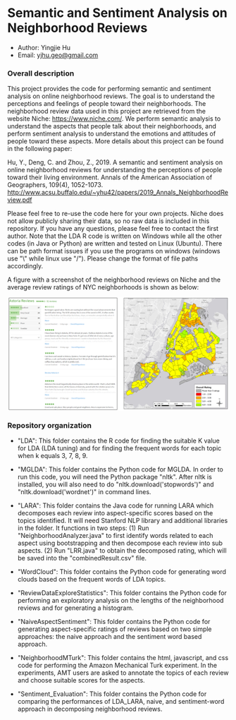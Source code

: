 # Semantic and Sentiment Analysis on Neighborhood Reviews

* Author: Yingjie Hu
* Email: yjhu.geo@gmail.com


### Overall description 
This project provides the code for performing semantic and sentiment analysis on online neighborhood reviews. The goal is to understand the perceptions and feelings of people toward their neighborhoods. The neighborhood review data used in this project are retrieved from the website Niche: https://www.niche.com/. We perform semantic analysis to understand the aspects that people talk about their neighborhoods, and perform sentiment analysis to understand the emotions and attitudes of people toward these aspects. More details about this project can be found in the following paper:

Hu, Y., Deng, C. and Zhou, Z., 2019. A semantic and sentiment analysis on online neighborhood reviews for understanding the perceptions of people toward their living environment. Annals of the American Association of Geographers, 109(4), 1052-1073. http://www.acsu.buffalo.edu/~yhu42/papers/2019_Annals_NeighborhoodReview.pdf

Please feel free to re-use the code here for your own projects. Niche does not allow publicly sharing their data, so no raw data is included in this repository. If you have any questions, please feel free to contact the first author. Note that the LDA R code is written on Windows while all the other codes (in Java or Python) are written and tested on Linux (Ubuntu). There can be path format issues if you use the programs on windows (windows use "\\" while linux use "/"). Please change the format of file paths accordingly.

A figure with a screenshot of the neighborhood reviews on Niche and the average review ratings of NYC neighborhoods is shown as below:
<p align="center">
<img align="center" src="https://github.com/geoai-lab/TopicAndSentimentAnalysis/blob/master/fig/NeighborhoodReview.png" width="600" />
</p>


### Repository organization


* "LDA": This folder contains the R code for finding the suitable K value for LDA (LDA tuning) and for finding the frequent words for each topic when k equals 3, 7, 8, 9. 

* "MGLDA": This folder contains the Python code for MGLDA. In order to run this code, you will need the Python package "nltk". After nltk is installed, you will also need to do "nltk.download('stopwords')" and "nltk.download('wordnet')" in command lines.

* "LARA": This folder contains the Java code for running LARA which decomposes each review into aspect-specific scores based on the topics identified. It will need Stanford NLP library and additional libraries in the folder. It functions in two steps: (1) Run "NeighborhoodAnalyzer.java" to first identify words related to each aspect using bootstrapping and then decompose each review into sub aspects. (2) Run "LRR.java" to obtain the decomposed rating, which will be saved into the "combinedResult.csv" file.

* "WordCloud": This folder contains the Python code for generating word clouds based on the frequent words of LDA topics.

* "ReviewDataExploreStatistics": This folder contains the Python code for performing an exploratory analysis on the lengths of the neighborhood reviews and for generating a histogram.

* "NaiveAspectSentiment": This folder contains the Python code for generating aspect-specific ratings of reviews based on two simple approaches: the naive approach and the sentiment word based approach.

* "NeighborhoodMTurk": This folder contains the html, javascript, and css code for performing the Amazon Mechanical Turk experiment. In the experiments, AMT users are asked to annotate the topics of each review and choose suitable scores for the aspects.

* "Sentiment_Evaluation": This folder contains the Python code for comparing the performances of LDA_LARA, naive, and sentiment-word approach in decomposing neighborhood reviews.




